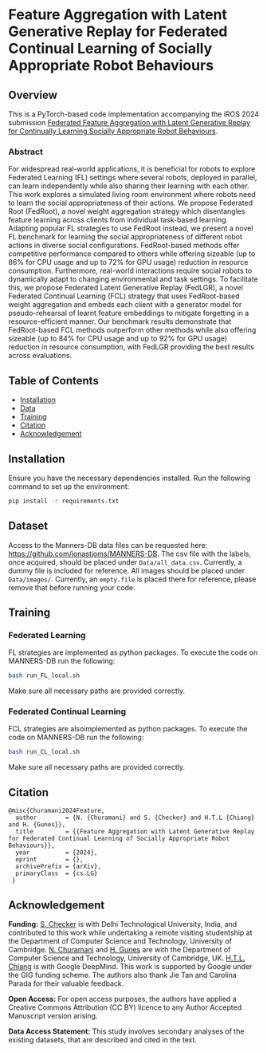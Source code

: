 # Feature Aggregation with Latent Generative Replay for Federated Continual Learning of Socially Appropriate Robot Behaviours

## Overview
This is a PyTorch-based code implementation accompanying the iROS 2024 submission [Federated Feature Aggregation with Latent Generative Replay for Continually Learning Socially Appropriate Robot Behaviours](#). 
### Abstract
For widespread real-world applications, it is beneficial for robots to explore Federated Learning (FL) settings where several robots, deployed in parallel, can learn independently while also sharing their learning with each other. 
This work explores a simulated living room environment where robots need to learn the social appropriateness of their actions. We propose Federated Root (FedRoot), a novel weight aggregation strategy which disentangles feature learning across clients from individual task-based learning. 
Adapting popular FL strategies to use FedRoot instead, we present a novel FL benchmark for learning the social appropriateness of different robot actions in diverse social configurations. 
FedRoot-based methods offer competitive performance compared to others while offering sizeable (up to 86% for CPU usage and up to 72% for GPU usage) reduction in resource consumption. 
Furthermore, real-world interactions require social robots to dynamically adapt to changing environmental and task settings. To facilitate this, we propose Federated Latent Generative Replay (FedLGR), a novel Federated Continual Learning (FCL) strategy that uses FedRoot-based weight aggregation and embeds each client with a generator model for pseudo-rehearsal of learnt feature embeddings to mitigate forgetting in a resource-efficient manner. 
Our benchmark results demonstrate that FedRoot-based FCL methods outperform other methods while also offering sizeable (up to 84% for CPU usage and up to 92% for GPU usage) reduction in resource consumption, with FedLGR providing the best results across evaluations. 

## Table of Contents


- [Installation](#installation)
- [Data](#dataset)
- [Training](#training)
- [Citation](#citation)
- [Acknowledgement](#acknowledgement)

## Installation

Ensure you have the necessary dependencies installed. Run the following command to set up the environment:

```bash
pip install -r requirements.txt
```

## Dataset

Access to the Manners-DB data files can be requested here: https://github.com/jonastjoms/MANNERS-DB.
The csv file with the labels, once acquired, should be placed under ```Data/all_data.csv```. Currently, a dummy file is included for reference.
All images should be placed under ```Data/images/```. Currently, an ```empty.file``` is placed there for reference, please remove that before running your code.

## Training

### Federated Learning
FL strategies are implemented as python packages. To execute the code on MANNERS-DB run the following:

```bash
bash run_FL_local.sh
```
Make sure all necessary paths are provided correctly. 

### Federated Continual Learning
FCL strategies are alsoimplemented as python packages. To execute the code on MANNERS-DB run the following:

```bash
bash run_CL_local.sh
```
Make sure all necessary paths are provided correctly. 


## Citation

```
@misc{Churamani2024Feature,  
  author        = {N. {Churamani} and S. {Checker} and H.T.L {Chiang} and H. {Gunes}},  
  title         = {{Feature Aggregation with Latent Generative Replay for Federated Continual Learning of Socially Appropriate Robot Behaviours}},   
  year          = {2024},  
  eprint        = {},
  archivePrefix = {arXiv},
  primaryClass  = {cs.LG}
 }
```

## Acknowledgement
**Funding:** [S. Checker](https://www.sakshamchecker.com) is with Delhi Technological University, India, and contributed to this work while undertaking a remote visiting studentship at the Department of Computer Science and Technology, University of Cambridge. 
[N. Churamani](https://nchuramani.github.io) and [H. Gunes](https://www.cl.cam.ac.uk/~hg410/) are with the Department of Computer Science and Technology, University of Cambridge, UK.
[H.T.L. Chiang](https://sites.google.com/view/lewispro/home) is with Google DeepMind.
This work is supported by Google under the GIG funding scheme. The authors also thank Jie Tan and Carolina Parada for their valuable feedback.

**Open Access:** For open access purposes, the authors have applied a Creative Commons Attribution (CC BY) licence to any Author Accepted Manuscript version arising.

**Data Access Statement:** This study involves secondary analyses of the existing datasets, that are described and cited in the text. 

